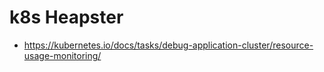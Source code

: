 # k8s Heapster

- https://kubernetes.io/docs/tasks/debug-application-cluster/resource-usage-monitoring/
